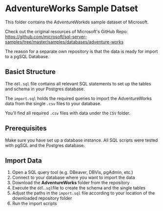 # AdventureWorks Sample Datset
This folder contains the AdventureWorkds sample dataset of Microsoft. 

Check out the original resources of Microsoft's GitHub Repo:
https://github.com/microsoft/sql-server-samples/tree/master/samples/databases/adventure-works

The reason for a separate own repository is that the data is ready for import to a pgSQL Database. 

## Basict Structure
The `ddl.sql` file contains all relevant SQL statements to set up the tables and schema in your Postgres database.

The `import.sql` holds the required queries to import the AdventureWorks data from the single `.csv` files to your database. 

You'll find all required `.csv` files with data under the `CSV` folder. 

## Prerequisites
Make sure you have set up a database instance. 
All SQL scripts were tested with pgSQL and the Postgres database. 

## Import Data
1. Open a SQL query tool (e.g. DBeaver, DBVis, pgAdmin, etc.)
2. Connect to your database where you want to import the data
3. Download the **AdventureWorks** folder from the repository
4. Execute the `ddl.sql`file to create the schema and the single tables
5. Adjust the paths in the `import.sql` file according to your location of the downloaded repository folder
6. Run the import scripts